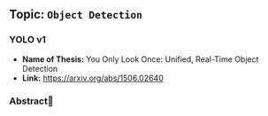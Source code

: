 ## Topic: ```Object Detection```
### YOLO v1
- **Name of Thesis:** You Only Look Once: Unified, Real-Time Object Detection
- **Link:** https://arxiv.org/abs/1506.02640

### **Abstract**🍐




